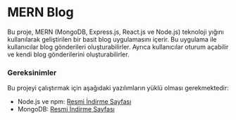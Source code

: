 # MERN Blog

Bu proje, MERN (MongoDB, Express.js, React.js ve Node.js) teknoloji yığını kullanılarak geliştirilen bir basit blog uygulamasını içerir. Bu uygulama ile kullanıcılar blog gönderileri oluşturabilirler. Ayrıca kullanıcılar oturum açabilir ve kendi blog gönderilerini oluşturabilirler.

### Gereksinimler

Bu projeyi çalıştırmak için aşağıdaki yazılımların yüklü olması gerekmektedir:

- Node.js ve npm: [Resmi İndirme Sayfası](https://nodejs.org/)
- MongoDB: [Resmi İndirme Sayfası](https://www.mongodb.com/try/download/community)
